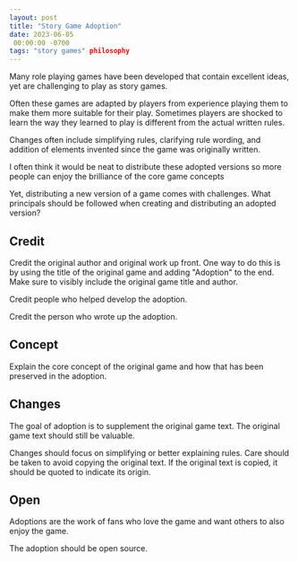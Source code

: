 ```yaml
---
layout: post
title: "Story Game Adoption"
date: 2023-06-05
 00:00:00 -0700
tags: "story games" philosophy
---
```


Many role playing games have been developed that contain excellent ideas, yet are challenging to play as story games.

Often these games are adapted by players from experience playing them to make them more suitable for their play. Sometimes players are shocked to learn the way they learned to play is different from the actual written rules.

Changes often include simplifying rules, clarifying rule wording, and addition of elements invented since the game was originally written.

I often think it would be neat to distribute these adopted versions so more people can enjoy the brilliance of the core game concepts

Yet, distributing a new version of a game comes with challenges. What principals should be followed when creating and distributing an adopted version?


## Credit

Credit the original author and original work up front. One way to do this is by using the title of the original game and adding "Adoption" to the end. Make sure to visibly include the original game title and author.

Credit people who helped develop the adoption.

Credit the person who wrote up the adoption.

## Concept

Explain the core concept of the original game and how that has been preserved in the adoption.

## Changes

The goal of adoption is to supplement the original game text. The original game text should still be valuable.

Changes should focus on simplifying or better explaining rules. Care should be taken to avoid copying the original text. If the original text is copied, it should be quoted to indicate its origin.

## Open

Adoptions are the work of fans who love the game and want others to also enjoy the game.

The adoption should be open source.
